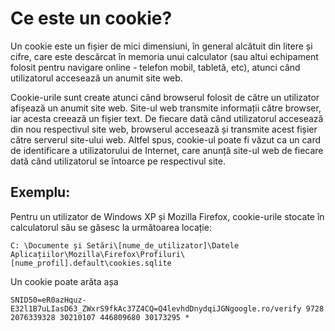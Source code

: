 # Ce este un cookie?

Un cookie este un fișier de mici dimensiuni, în general alcătuit din litere și cifre, care este descărcat în memoria unui calculator (sau altui echipament folosit pentru navigare online - telefon mobil, tabletă, etc), atunci când utilizatorul accesează un anumit site web.

Cookie-urile sunt create atunci când browserul folosit de către un utilizator afișează un anumit site web. Site-ul web transmite informații către browser, iar acesta creează un fișier text. De fiecare dată când utilizatorul accesează din nou respectivul site web, browserul accesează și transmite acest fișier către serverul site-ului web. Altfel spus, cookie-ul poate fi văzut ca un card de identificare a utilizatorului de Internet, care anunță site-ul web de fiecare dată când utilizatorul se întoarce pe respectivul site.

## Exemplu:


Pentru un utilizator de Windows XP și Mozilla Firefox, cookie-urile stocate în calculatorul său se găsesc la următoarea locație:
```
C: \Documente și Setări\[nume_de_utilizator]\Datele Aplicațiilor\Mozilla\Firefox\Profiluri\[nume_profil].default\cookies.sqlite
```

Un cookie poate arăta așa

``` 
SNID50=eR0azHquz-E32l1B7uLIasD63_ZWxrS9fkAc37Z4CQ=Q4levhdDnydqiJGNgoogle.ro/verify 9728 2076339328 30210107 446809680 30173295 *
```
